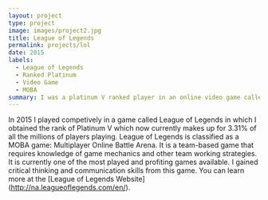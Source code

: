 ```yaml
---
layout: project
type: project
image: images/project2.jpg
title: League of Legends
permalink: projects/lol
date: 2015
labels:
  - League of Legends
  - Ranked Platinum
  - Video Game
  - MOBA 
summary: I was a platinum V ranked player in an online video game called League of Legends.
---
```

In 2015 I played competively in a game called League of Legends in which I obtained the rank of Platinum V which now currently makes up for 3.31% of all the millions of players playing. League of Legends is classified as a MOBA game: Multiplayer Online Battle Arena. It is a team-based game that requires knowledge of game mechanics and other team working strategies. It is currently one of the most played and profiting games available. I gained critical thinking and communication skills from this game.
You can learn more at the [League of Legends Website] (http://na.leagueoflegends.com/en/).
